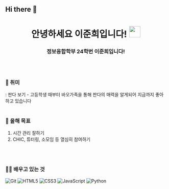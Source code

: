 ## Hi there 👋

<!--
**junhee333/junhee333** is a ✨ _special_ ✨ repository because its `README.md` (this file) appears on your GitHub profile.

Here are some ideas to get you started:

- 🔭 I’m currently working on ...
- 🌱 I’m currently learning ...
- 👯 I’m looking to collaborate on ...
- 🤔 I’m looking for help with ...
- 💬 Ask me about ...
- 📫 How to reach me: ...
- 😄 Pronouns: ...
- ⚡ Fun fact: ...
-->

<h1 align="center"><b>안녕하세요 이준희입니다! </b><img src="https://media.giphy.com/media/hvRJCLFzcasrR4ia7z/giphy.gif" width="35"></h1>
<h3 align="center">정보융합학부 24학번 이준희입니다!</h3>
<br/>
<br/>

### 🎯 취미
: 판다 보기 - 고등학생 때부터 바오가족을 통해 판다의 매력을 알게되어 지금까지 좋아하고 있습니다
<br/>
<br/>

### 🌱 올해 목표
1. 시간 관리 잘하기
2. CHIC, 튜터링, 소모임 등 열심히 참여하기
<br/>
<br/>

### 👨‍💻 배우고 있는 것
![Git](https://img.shields.io/badge/git-%23F05033.svg?style=for-the-badge&logo=git&logoColor=white)
![HTML5](https://img.shields.io/badge/HTML5%20-%23E34F26.svg?style=for-the-badge&logo=html5&logoColor=white)
![CSS3](https://img.shields.io/badge/CSS%20-%231572B6.svg?style=for-the-badge&logo=css3&logoColor=white)
![JavaScript](https://img.shields.io/badge/JavaScript%20-%23F7DF1E.svg?style=for-the-badge&logo=javascript&logoColor=black)
![Python](https://img.shields.io/badge/Python%20-%2314354C.svg?style=for-the-badge&logo=python&logoColor=white)
<br/>
<br/>
